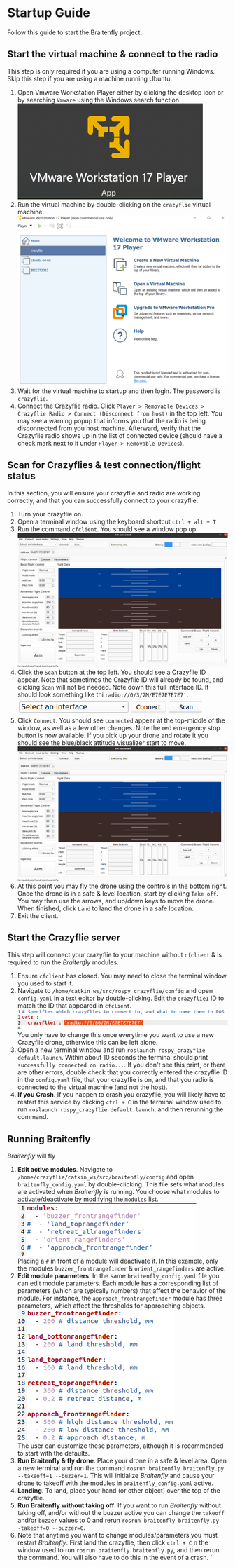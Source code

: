 # Startup Guide
Follow this guide to start the Braitenfly project.

## Start the virtual machine & connect to the radio
This step is only required if you are using a computer running Windows. Skip this step if you are using a machine running Ubuntu.

1. Open Vmware Workstation Player either by clicking the desktop icon or by searching `Vmware` using the Windows search function. ![vmware_icon.png](img/vmware_icon.png)
2. Run the virtual machine by double-clicking on the `crazyflie` virtual machine. ![vmware.png](img/vmware.png)
3. Wait for the virtual machine to startup and then login. The password is `crazyflie`.
4. Connect the Crazyflie radio. Click `Player > Removable Devices > Crazyflie Radio > Connect (Disconnect from host)` in the top left. You may see a warning popup that informs you that the radio is being disconnected from you host machine. Afterward, verify that the Crazyflie radio shows up in the list of connected device (should have a check mark next to it under `Player > Removable Devices`).

## Scan for Crazyflies & test connection/flight status
In this section, you will ensure your crazyflie and radio are working correctly, and that you can successfully connect to your crazyflie.
1. Turn your crazyflie on.
2. Open a terminal window using the keyboard shortcut `ctrl + alt + T`
3. Run the command `cfclient`. You should see a window pop up. ![img.png](img/cfclient_no_connection.png)
4. Click the `Scan` button at the top left. You should see a Crazyflie ID appear. Note that sometimes the Crazyflie ID will already be found, and clicking `Scan` will not be needed. Note down this full interface ID. It should look something like thi `radio://0/3/2M/E7E7E7E7E7'`. ![img.png](img/cfclient_id.png)
5. Click `Connect`. You should see `connected` appear at the top-middle of the window, as well as a few other changes. Note the red emergency stop button is now available. If you pick up your drone and rotate it you should see the blue/black  attitude visualizer start to move. ![img.png](img/cfclient_connection.png)
6. At this point you may fly the drone using the controls in the bottom right. Once the drone is in a safe & level location, start by clicking `Take off`. You may then use the arrows, and up/down keys to move the drone. When finished, click `Land` to land the drone in a safe location.
7. Exit the client.

## Start the Crazyflie server
This step will connect your crazyflie to your machine without `cfclient` & is required to run the *Braitenfly* modules.
1. Ensure `cfclient` has closed. You may need to close the terminal window you used to start it.
2. Navigate to `/home/catkin_ws/src/rospy_crazyflie/config` and open `config.yaml` in a text editor by double-clicking.  Edit the `crazyflie1` ID to match the ID that appeared in `cfclient`. ![img.png](img/crazyflie_id.png) You only have to change this once everytime you want to use a new Crazyflie drone, otherwise this can be left alone.
3. Open a new terminal window and run `roslaunch rospy_crazyflie default.launch`. Within about 10 seconds the terminal should print `successfully connected on radio...`. If you don't see this print, or there are other errors, double check that you correctly entered the crazyflie ID in the `config.yaml` file, that your crazyflie is on, and that you radio is connected to the virtual machine (and not the host).
4. **If you Crash**. If you happen to crash you crazyflie, you will likely have to restart this service by clicking `ctrl + C` in the terminal window used to run `roslaunch rospy_crazyflie default.launch`, and then rerunning the command.

## Running Braitenfly
*Braitenfly* will fly

1. **Edit active modules**. Navigate to `/home/crazyflie/catkin_ws/src/braitenfly/config` and open `braitenfly_config.yaml` by double-clicking. This file sets what modules are activated when *Braitenfly* is running. You choose what modules to activate/deactivate by modifying the `modules` list. ![modules.png](img/modules.png)  
Placing a `#` in front of a module will deactivate it. In this example, only the modules `buzzer_frontrangefinder` & `orient_rangefinders` are active.
2. **Edit module parameters**. In the same `braitenfly_config.yaml` file you can edit module parameters. Each module has a corresponding list of parameters (which are typically numbers) that affect the behavior of the module. For instance, the `approach_frontrangefinder` module has three parameters, which affect the thresholds for approaching objects.  ![module_parameters.png](img/module_parameters.png)  
The user can customize these parameters, although it is recommended to start with the defaults.
3. **Run Braitenfly & fly drone**. Place your drone in a safe & level area. Open a new terminal and run the command `rosrun braitenfly braitenfly.py --takeoff=1 --buzzer=1`. This will initialize *Braitenfly* and cause your drone to takeoff with the modules in `braitenfly_config.yaml` active. 
4. **Landing**. To land, place your hand (or other object) over the top of the crazyflie.
5. **Run Braitenfly without taking off**. If you want to run *Braitenfly* without taking off, and/or without the buzzer active you can change the `takeoff` and/or `buzzer` values to 0 and rerun `rosrun braitenfly braitenfly.py --takeoff=0 --buzzer=0`. 
6. Note that anytime you want to change modules/parameters you must restart *Braitenfly*. First land the crazyflie, then click `ctrl + C` n the window used to run `rosrun braitenfly braitenfly.py`, and then rerun the command. You will also have to do this in the event of a crash.
`




